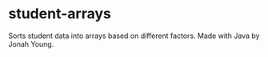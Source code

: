 # student-arrays
Sorts student data into arrays based on different factors. Made with Java by Jonah Young.
